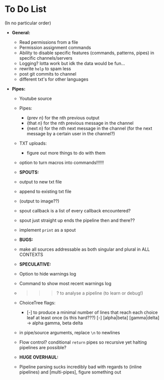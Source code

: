 # To Do List

(In no particular order)


* **General:**
    * Read permissions from a file
    * Permission assignment commands
    * Ability to disable specific features (commands, patterns, pipes) in specific channels/servers
    * Logging? lotta work but idk the data would be fun...
    * rewrite `help` to spam less
    * post git commits to channel
    * different txt's for other languages

* **Pipes:**
    * Youtube source
    * Pipes:
        * {prev *n*} for the nth previous output
        * {that *n*} for the nth previous message in the channel
        * {next *n*} for the nth next message in the channel (for the next message by a certain user in the channel?)

    * TXT uploads:
        * figure out more things to do with them

    * option to turn macros into commands!!!!!!

    * **SPOUTS:**
    * output to new txt file
    * append to existing txt file
    * (output to image??)
    * spout callback is a list of every callback encountered?
    * spout just straight up ends the pipeline then and there??
    * implement `print` as a spout

    * **BUGS:**
    * make all sources addressable as both singular and plural in ALL CONTEXTS

    * **SPECULATIVE:**
    * Option to hide warnings log
    * Command to show most recent warnings log
    * >>>? to analyse a pipeline (to learn or debug!)
    * ChoiceTree flags:
        * [-] to produce a minimal number of lines that reach each choice leaf at least once (is this hard???)
            [-] [alpha|beta] [gamma|delta] → alpha gamma, beta delta
    * in pipe/source arguments, replace `\n` to newlines
    * Flow control? conditional `return` pipes so recursive yet halting pipelines are possible?

    * **HUGE OVERHAUL:**
    * Pipeline parsing sucks incredibly bad with regards to (inline pipelines) and [multi-pipes], figure something out

